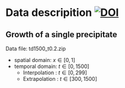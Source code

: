 # Data descripition [![DOI](https://zenodo.org/badge/799041470.svg)](https://doi.org/10.5281/zenodo.15259653)

## Growth of a single precipitate
Data file: td1500_t0.2.zip
- spatial domain: $x \in [0,1]$
- temporal domain: $t \in [0,1500]$
  - Interpolation : $t \in [0,299]$
  - Extrapolation : $t \in [300,1500]$
